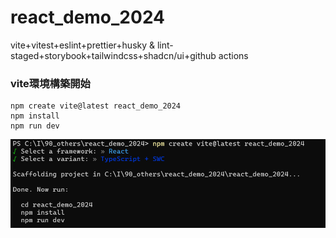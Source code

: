 # react_demo_2024
vite+vitest+eslint+prettier+husky &amp; lint-staged+storybook+tailwindcss+shadcn/ui+github actions

### vite環境構築開始
```
npm create vite@latest react_demo_2024
npm install
npm run dev
```
![npm create vite@latest react_demo_2024](./_readme/vite@latest.png)